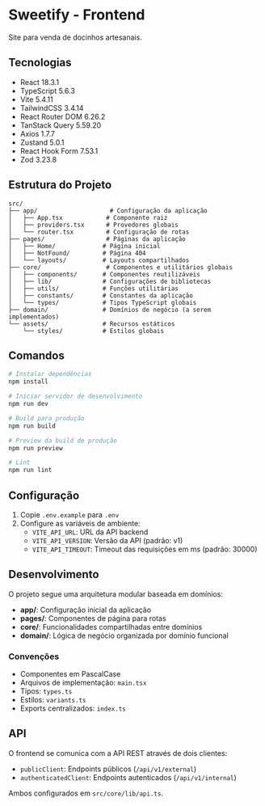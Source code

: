 # Sweetify - Frontend

Site para venda de docinhos artesanais.

## Tecnologias

- React 18.3.1
- TypeScript 5.6.3
- Vite 5.4.11
- TailwindCSS 3.4.14
- React Router DOM 6.26.2
- TanStack Query 5.59.20
- Axios 1.7.7
- Zustand 5.0.1
- React Hook Form 7.53.1
- Zod 3.23.8

## Estrutura do Projeto

```
src/
├── app/                    # Configuração da aplicação
│   ├── App.tsx            # Componente raiz
│   ├── providers.tsx      # Provedores globais
│   └── router.tsx         # Configuração de rotas
├── pages/                 # Páginas da aplicação
│   ├── Home/             # Página inicial
│   ├── NotFound/         # Página 404
│   └── layouts/          # Layouts compartilhados
├── core/                  # Componentes e utilitários globais
│   ├── components/       # Componentes reutilizáveis
│   ├── lib/              # Configurações de bibliotecas
│   ├── utils/            # Funções utilitárias
│   ├── constants/        # Constantes da aplicação
│   └── types/            # Tipos TypeScript globais
├── domain/               # Domínios de negócio (a serem implementados)
└── assets/               # Recursos estáticos
    └── styles/           # Estilos globais
```

## Comandos

```bash
# Instalar dependências
npm install

# Iniciar servidor de desenvolvimento
npm run dev

# Build para produção
npm run build

# Preview da build de produção
npm run preview

# Lint
npm run lint
```

## Configuração

1. Copie `.env.example` para `.env`
2. Configure as variáveis de ambiente:
   - `VITE_API_URL`: URL da API backend
   - `VITE_API_VERSION`: Versão da API (padrão: v1)
   - `VITE_API_TIMEOUT`: Timeout das requisições em ms (padrão: 30000)

## Desenvolvimento

O projeto segue uma arquitetura modular baseada em domínios:

- **app/**: Configuração inicial da aplicação
- **pages/**: Componentes de página para rotas
- **core/**: Funcionalidades compartilhadas entre domínios
- **domain/**: Lógica de negócio organizada por domínio funcional

### Convenções

- Componentes em PascalCase
- Arquivos de implementação: `main.tsx`
- Tipos: `types.ts`
- Estilos: `variants.ts`
- Exports centralizados: `index.ts`

## API

O frontend se comunica com a API REST através de dois clientes:

- `publicClient`: Endpoints públicos (`/api/v1/external`)
- `authenticatedClient`: Endpoints autenticados (`/api/v1/internal`)

Ambos configurados em `src/core/lib/api.ts`.